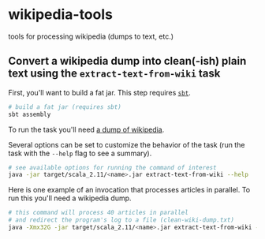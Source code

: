 # wikipedia-tools
tools for processing wikipedia (dumps to text, etc.)


## Convert a wikipedia dump into clean(-ish) plain text using the `extract-text-from-wiki` task

First, you'll want to build a fat jar.  This step requires [`sbt`](http://www.scala-sbt.org/1.0/docs/Setup.html).
```bash
# build a fat jar (requires sbt)
sbt assembly
```

To run the task you'll need [a dump of wikipedia](http://dumps.wikimedia.org/enwiki/latest/enwiki-latest-pages-articles.xml.bz2).  

Several options can be set to customize the behavior of the task (run the task with the `--help` flag to see a summary).

```bash
# see available options for running the command of interest
java -jar target/scala_2.11/<name>.jar extract-text-from-wiki --help
```

Here is one example of an invocation that processes articles in parallel.  To run this you'll need a wikipedia dump.

```bash
# this command will process 40 articles in parallel
# and redirect the program's log to a file (clean-wiki-dump.txt)
java -Xmx32G -jar target/scala_2.11/<name>.jar extract-text-from-wiki --input wikipedia-dump/enwiki-latest-pages-articles.xml.bz2 --threads 40 > clean-wiki-dump.txt
```
